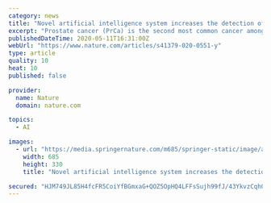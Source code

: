```yaml
---
category: news
title: "Novel artificial intelligence system increases the detection of prostate cancer in whole slide images of core needle biopsies"
excerpt: "Prostate cancer (PrCa) is the second most common cancer among men in the United States. The gold standard for detecting PrCa is the examination of prostate needle core biopsies. Diagnosis can be challenging,"
publishedDateTime: 2020-05-11T16:31:00Z
webUrl: "https://www.nature.com/articles/s41379-020-0551-y"
type: article
quality: 10
heat: 10
published: false

provider:
  name: Nature
  domain: nature.com

topics:
  - AI

images:
  - url: "https://media.springernature.com/m685/springer-static/image/art%3A10.1038%2Fs41379-020-0551-y/MediaObjects/41379_2020_551_Fig1_HTML.png"
    width: 685
    height: 330
    title: "Novel artificial intelligence system increases the detection of prostate cancer in whole slide images of core needle biopsies"

secured: "HJM749JL85H4fcFR5CoiYfBGmxaG+QOZ5OpHQ4LFFsSujh99fJ/43YkvzCqh02hwMHQCjgb9MFgO3Jotnrqw8j5RdCqnC801ZLIwTixlpqN7areoj+nqjj0TkMbfr6uO9Z+DdMunj+05EFdarra9gUEHAXizB/ne96zAe8Il5u6hPlibzsHB6WNlXyRD0LfEQvaBWD3fJZBeATTTXc5CsnvyzNTNYUYaElSN+gMHedgEEuHYJKHsqynxdZAJP+0FugN48TeDDhT0j5BPHLMEf01Cur/r9obcCIiF75Xs/HS3HFoJjDdjS5P+BwRKY/1P;0yc84ZVkWftjV35rr1f8Sw=="
---
```


